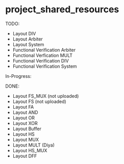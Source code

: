 # project_shared_resources

TODO:
- Layout DIV
- Layout Arbiter
- Layout System
- Functional Verification Arbiter
- Functional Verfication MULT
- Functional Verification DIV
- Functional Verification System

In-Progress:


DONE:
- Layout FS_MUX (not uploaded)
- Layout FS (not uploaded)
- Layout FA
- Layout AND
- Layout OR
- Layout XOR
- Layout Buffer
- Layout HS
- Layout MUX
- Layout MULT (Diya)
- Layout HS_MUX
- Layout DFF

